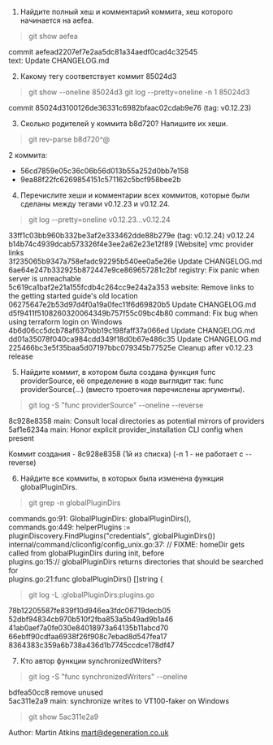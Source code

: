 1. Найдите полный хеш и комментарий коммита, хеш которого начинается на aefea.

> git show aefea

commit aefead2207ef7e2aa5dc81a34aedf0cad4c32545  
text: Update CHANGELOG.md  

2. Какому тегу соответствует коммит 85024d3

> git show --oneline 85024d3
> git log --pretty=oneline -n 1 85024d3

commit 85024d3100126de36331c6982bfaac02cdab9e76 (tag: v0.12.23)

3. Сколько родителей у коммита b8d720? Напишите их хеши.

> git rev-parse b8d720^@

2 коммита:  
* 56cd7859e05c36c06b56d013b55a252d0bb7e158  
* 9ea88f22fc6269854151c571162c5bcf958bee2b  

4. Перечислите хеши и комментарии всех коммитов, которые были сделаны между тегами v0.12.23 и v0.12.24.

> git log --pretty=oneline v0.12.23...v0.12.24

33ff1c03bb960b332be3af2e333462dde88b279e (tag: v0.12.24) v0.12.24  
b14b74c4939dcab573326f4e3ee2a62e23e12f89 [Website] vmc provider links  
3f235065b9347a758efadc92295b540ee0a5e26e Update CHANGELOG.md  
6ae64e247b332925b872447e9ce869657281c2bf registry: Fix panic when server is unreachable  
5c619ca1baf2e21a155fcdb4c264cc9e24a2a353 website: Remove links to the getting started guide's old location  
06275647e2b53d97d4f0a19a0fec11f6d69820b5 Update CHANGELOG.md  
d5f9411f5108260320064349b757f55c09bc4b80 command: Fix bug when using terraform login on Windows  
4b6d06cc5dcb78af637bbb19c198faff37a066ed Update CHANGELOG.md  
dd01a35078f040ca984cdd349f18d0b67e486c35 Update CHANGELOG.md  
225466bc3e5f35baa5d07197bbc079345b77525e Cleanup after v0.12.23 release  

5. Найдите коммит, в котором была создана функция func providerSource, её определение в коде выглядит так: func providerSource(...) (вместо троеточия перечислены аргументы).

> git log -S "func providerSource" --oneline --reverse

8c928e8358 main: Consult local directories as potential mirrors of providers  
5af1e6234a main: Honor explicit provider_installation CLI config when present  

Коммит создания - 8c928e8358 (1й из списка) (-n 1 - не работает с --reverse)

6. Найдите все коммиты, в которых была изменена функция globalPluginDirs.

> git grep -n globalPluginDirs

commands.go:91:         GlobalPluginDirs: globalPluginDirs(),  
commands.go:449:        helperPlugins := pluginDiscovery.FindPlugins("credentials", globalPluginDirs())  
internal/command/cliconfig/config_unix.go:37:           // FIXME: homeDir gets called from globalPluginDirs during init, before  
plugins.go:15:// globalPluginDirs returns directories that should be searched for  
plugins.go:21:func  globalPluginDirs() []string {  

> git log -L :globalPluginDirs:plugins.go

78b12205587fe839f10d946ea3fdc06719decb05  
52dbf94834cb970b510f2fba853a5b49ad9b1a46  
41ab0aef7a0fe030e84018973a64135b11abcd70  
66ebff90cdfaa6938f26f908c7ebad8d547fea17  
8364383c359a6b738a436d1b7745ccdce178df47  

7. Кто автор функции synchronizedWriters?

> git log -S "func synchronizedWriters" --oneline

bdfea50cc8 remove unused  
5ac311e2a9 main: synchronize writes to VT100-faker on Windows  

> git show 5ac311e2a9

Author: Martin Atkins <mart@degeneration.co.uk>  